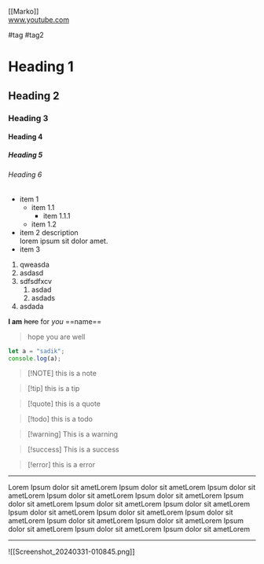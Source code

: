 
[[Marko]]\
www.youtube.com

#tag #tag2

# Heading 1
## Heading 2
### Heading 3
#### Heading 4
##### Heading 5
###### Heading 6

- item 1
	- item 1.1
		- item 1.1.1
	- item 1.2
- item 2
	description\
	lorem ipsum sit dolor amet.
- item 3

1. qweasda
2. asdasd
3. sdfsdfxcv
	1. asdad
	2. asdads
4. asdada

**I am** ~~here~~ for *you* ==name==

> hope you are well

```js
let a = "sadik";
console.log(a);

```


> [!NOTE] this is a note

> [!tip] this is a tip

> [!quote] this is a quote

> [!todo] this is a todo

> [!warning] This is a warning

> [!success] This is a success

> [!error] this is a error




---
Lorem Ipsum dolor sit ametLorem Ipsum dolor sit ametLorem Ipsum dolor sit ametLorem Ipsum dolor sit ametLorem Ipsum dolor sit ametLorem Ipsum dolor sit ametLorem Ipsum dolor sit ametLorem Ipsum dolor sit ametLorem Ipsum dolor sit ametLorem Ipsum dolor sit ametLorem Ipsum dolor sit ametLorem Ipsum dolor sit ametLorem Ipsum dolor sit ametLorem Ipsum dolor sit ametLorem Ipsum dolor sit ametLorem Ipsum dolor sit ametLorem 

---



![[Screenshot_20240331-010845.png]] 